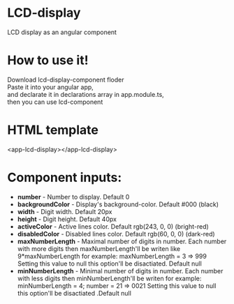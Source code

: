 # LCD-display
LCD display as an angular component

# How to use it!
Download lcd-display-component floder<br>
Paste it into your angular app,<br>
and declarate it in declarations array in app.module.ts,<br>
then you can use lcd-component<br>

# HTML template
\<app-lcd-display\>\</app-lcd-display\>

# Component inputs:
  
  <ul>
 <li><strong>number</strong> - Number to display. Default 0</li>
 <li><strong>backgroundColor</strong> - Display's background-color. Default #000 (black)</li>
 <li><strong>width</strong> - Digit width. Default 20px</li>
 <li><strong>height</strong> - Digit height. Default 40px</li>
 <li><strong>activeColor</strong> - Active lines color. Default rgb(243, 0, 0) (bright-red)</li>
 <li><strong>disabledColor</strong> - Disabled lines color. Default rgb(60, 0, 0) (dark-red)</li>
 <li><strong>maxNumberLength</strong> - Maximal number of digits in number. Each number with more digits then maxNumberLength'll be writen like 9*maxNumberLength for example: maxNumberLength = 3 => 999 Setting this value to null this option'll be disactiated. Default null</li>
 <li><strong>minNumberLength</strong> - Minimal number of digits in number. Each number with less digits then minNumberLength'll be writen for example: minNumberLength = 4; number = 21 => 0021 Setting this value to null this option'll be disactiated .Default null</li>
 </ul>
